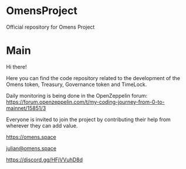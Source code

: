 # OmensProject
Official repository for Omens Project

# Main

Hi there!

Here you can find the code repository related to the development of the Omens token, Treasury, Governance token and TimeLock.

Daily monitoring is being done in the OpenZeppelin forum: https://forum.openzeppelin.com/t/my-coding-journey-from-0-to-mainnet/15851/3


Everyone is invited to join the project by contributing their help from wherever they can add value.

https://omens.space

julian@omens.space

https://discord.gg/HFjVVuhD8d
